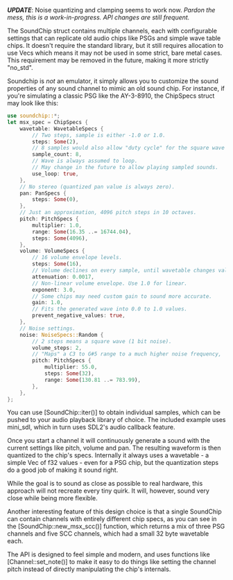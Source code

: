 

***UPDATE***:
Noise quantizing and clamping seems to work now.
*Pardon the mess, this is a work-in-progress. API changes are still frequent.*

The SoundChip struct contains multiple channels, each with configurable settings that can replicate old audio chips like PSGs and simple wave table chips. It doesn't require the standard library, but it still requires allocation to use Vecs which means it may not be used in some strict, bare metal cases. This requirement may be removed in the future, making it more strictly "no_std".

Soundchip is *not* an emulator, it simply allows you to customize the sound properties of any sound channel to mimic an old sound chip. For instance, if you're simulating a classic PSG like the AY-3-8910, the ChipSpecs struct may look like this:

```rust
use soundchip::*;
let msx_spec = ChipSpecs {
    wavetable: WavetableSpecs {
        // Two steps, sample is either -1.0 or 1.0.
        steps: Some(2),
        // 8 samples would also allow "duty cycle" for the square wave
        sample_count: 8,
        // Wave is always assumed to loop.
        // May change in the future to allow playing sampled sounds.
        use_loop: true,
    },
    // No stereo (quantized pan value is always zero).
    pan: PanSpecs {
        steps: Some(0),
    },
    // Just an approximation, 4096 pitch steps in 10 octaves.
    pitch: PitchSpecs {
        multiplier: 1.0,
        range: Some(16.35 ..= 16744.04),
        steps: Some(4096),
    },
    volume: VolumeSpecs {
        // 16 volume envelope levels.
        steps: Some(16),
        // Volume declines on every sample, until wavetable changes value.
        attenuation: 0.0017,
        // Non-linear volume envelope. Use 1.0 for linear.
        exponent: 3.0,
        // Some chips may need custom gain to sound more accurate.
        gain: 1.0,
        // Fits the generated wave into 0.0 to 1.0 values.
        prevent_negative_values: true,
    },
    // Noise settings.
    noise: NoiseSpecs::Random {
        // 2 steps means a square wave (1 bit noise).
        volume_steps: 2,
        // "Maps" a C3 to G#5 range to a much higher noise frequency,
        pitch: PitchSpecs {
            multiplier: 55.0,
            steps: Some(32),
            range: Some(130.81 ..= 783.99),
        },
    },
};
```

You can use [SoundChip::iter()] to obtain individual samples, which can be pushed to your audio playback library of choice. The included example uses mini_sdl, which in turn uses SDL2's audio callback feature.

Once you start a channel it will continuously generate a sound with the current settings like pitch, volume and pan. The resulting waveform is then quantized to the chip's specs. Internally it always uses a wavetable - a simple Vec of f32 values - even for a PSG chip, but the quantization steps do a good job of making it sound right.

While the goal is to sound as close as possible to real hardware, this approach will not recreate every tiny quirk. It will, however, sound very close while being more flexible.

Another interesting feature of this design choice is that a single SoundChip can contain channels with entirely different chip specs, as you can see in the [SoundChip::new_msx_scc()] function, which returns a mix of three PSG channels and five SCC channels, which had a small 32 byte wavetable each.

The API is designed to feel simple and modern, and uses functions like [Channel::set_note()] to make it easy to do things like setting the channel pitch instead of directly manipulating the chip's internals.
